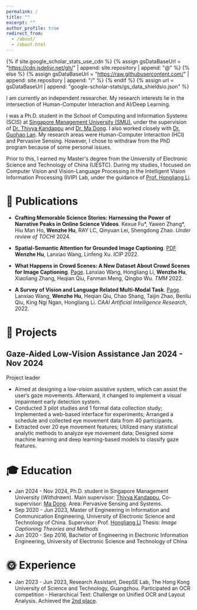```yaml
---
permalink: /
title: ""
excerpt: ""
author_profile: true
redirect_from: 
  - /about/
  - /about.html
---
```


{% if site.google_scholar_stats_use_cdn %}
{% assign gsDataBaseUrl = "https://cdn.jsdelivr.net/gh/" | append: site.repository | append: "@" %}
{% else %}
{% assign gsDataBaseUrl = "https://raw.githubusercontent.com/" | append: site.repository | append: "/" %}
{% endif %}
{% assign url = gsDataBaseUrl | append: "google-scholar-stats/gs_data_shieldsio.json" %}

<span class='anchor' id='about-me'></span>

I am currently an independent researcher. My research interests lie in the intersection of Human-Computer Interaction and AI/Deep Learning. 

I was a Ph.D. student in the School of Computing and Information Systems (SCIS) at [Singapore Management University (SMU)](https://www.smu.edu.sg/), under the supervision of [Dr. Thivya Kandappu](https://www.thivyak.info/) and [Dr. Ma Dong](https://www.dongma.info/). I also worked closely with [Dr. Guohao Lan](https://guohao.netlify.app/). My research areas were Human-Computer Interaction (HCI) and Pervasive Sensing. However, I chose to withdraw from the PhD program because of some personal issues. 

Prior to this, I earned my Master's degree from the University of Electronic Science and Technology of China (UESTC). During my studies, I focused on Computer Vision and Vision-Language Processing in the Intelligent Vision Information Processing (IVIP) Lab, under the guidance of [Prof. Hongliang Li](https://www.sice.uestc.edu.cn/info/1450/11693.htm).


# 📝 Publications 

- **Crafting Memorable Science Stories: Harnessing the Power of Narrative Peaks in Online Science Videos**. 
Kexue Fu*, Yawen Zhang*, Hiu Man Ho, **Wenzhe Hu**, RAY LC, Qinyuan Lei, Shengdong Zhao. *Under review of TOCHI* 2024. 

- **Spatial-Semantic Attention for Grounded Image Captioning**. [PDF](/publications/Spatial-Semantic_Attention_for_Grounded_Image_Captioning-ICIP2022-Hu.pdf)
  **Wenzhe Hu**, Lanxiao Wang, Linfeng Xu. *ICIP* 2022. 

- **What Happens in Crowd Scenes: A New Dataset About Crowd Scenes for Image Captioning**. [Page](https://ieeexplore.ieee.org/abstract/document/9834140).
  Lanxiao Wang, Hongliang Li, **Wenzhe Hu**, Xiaoliang Zhang, Heqian Qiu, Fanman Meng, Qingbo Wu. *TMM* 2022.

- **A Survey of Vision and Language Related Multi-Modal Task**. [Page](https://www.sciopen.com/article/10.26599/AIR.2022.9150008).
  Lanxiao Wang, **Wenzhe Hu**, Heqian Qiu, Chao Shang, Taijin Zhao, Benliu Qiu, King Ngi Ngan, Hongliang Li. *CAAI Artificial Intelligence Research*, 2022.

# 🚀 Projects

## Gaze-Aided Low-Vision Assistance  Jan 2024 - Nov 2024

Project leader
- Aimed at designing a low-vision assistive system, which can assist the user’s gaze movements. Afterward, it changed to implement a visual impairment early detection system. 
- Conducted 3 pilot studies and 1 formal data collection study; Implemented a web-based interface for experiments; Arranged a schedule and collected eye movement data from 40 participants. 
- Extracted over 20 eye movement features; Utilized many statistical analytic methods to analyze eye movement data; Designed some machine learning and deep learning-based models to classify gaze features.

# 🎓 Education

- Jan 2024 - Nov 2024, Ph.D. student in Singapore Management University (*Withdrawn*). Main supervisor: [Thivya Kandappu](https://www.thivyak.info/), Co-supervisor: [Ma Dong](https://www.dongma.info/). Area: Pervasive Sensing and Systems.
- Sep 2020 - Jun 2023, Master of Engineering in Information and Communication Engineering, University of Electronic Science and Technology of China. Supervisor: Prof. [Hongliang Li](https://www.sice.uestc.edu.cn/info/1450/11693.htm)
  Thesis: *Image Captioning Theories and Methods*
- Jun 2020 - Sep 2016, Bachelor of Engineering in Electronic Information Engineering, University of Electronic Science and Technology of China

# 🌞 Experience

- Jan 2023 - Jun 2023, Research Assistant, DeepSE Lab, The Hong Kong University of Science and Technology, Guangzhou.
  Participated an OCR competition - Hierarchical Text: Challenge on Unified OCR and Layout Analysis. Achieved the [2nd place](https://github.com/google-research-datasets/hiertext/blob/main/docs/images/ICDAR_2023_Competition_on_Hierarchical_Text_Detection_and_Recognition_result_and_ranking_.pdf). 